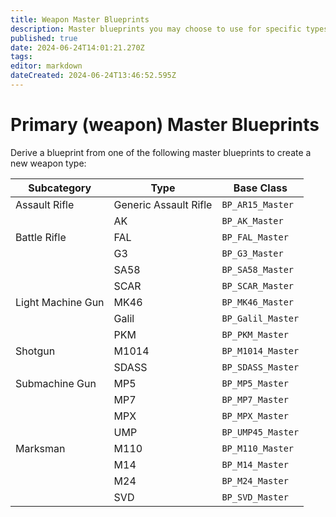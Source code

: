 ```yaml
---
title: Weapon Master Blueprints
description: Master blueprints you may choose to use for specific types of weapon mods
published: true
date: 2024-06-24T14:01:21.270Z
tags: 
editor: markdown
dateCreated: 2024-06-24T13:46:52.595Z
---
```


# Primary (weapon) Master Blueprints

Derive a blueprint from one of the following master blueprints to create a new weapon type:

| Subcategory | Type | Base Class |
| --- | --- | --- |
| Assault Rifle | Generic Assault Rifle | `BP_AR15_Master` |
| | AK | `BP_AK_Master` |
| Battle Rifle | FAL | `BP_FAL_Master` |
| | G3 | `BP_G3_Master` |
| | SA58 | `BP_SA58_Master` |
| | SCAR | `BP_SCAR_Master` |
| Light Machine Gun | MK46 | `BP_MK46_Master` |
| | Galil | `BP_Galil_Master` |
| | PKM | `BP_PKM_Master` |
| Shotgun | M1014 | `BP_M1014_Master` |
| | SDASS | `BP_SDASS_Master` |
| Submachine Gun | MP5 | `BP_MP5_Master` |
| | MP7 | `BP_MP7_Master` |
| | MPX | `BP_MPX_Master` |
| | UMP | `BP_UMP45_Master` |
| Marksman | M110 | `BP_M110_Master` |
| | M14 | `BP_M14_Master` |
| | M24 | `BP_M24_Master` |
| | SVD | `BP_SVD_Master` |

